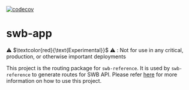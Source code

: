 [![codecov](https://codecov.io/github/aws-solutions/solution-spark-on-aws/branch/codecov/graph/badge.svg?flag=swb-app)](https://app.codecov.io/github/aws-solutions/solution-spark-on-aws/tree/codecov)

# swb-app

⚠️ $\textcolor{red}{\text{Experimental}}$ ⚠️ : Not for use in any critical, production, or otherwise important deployments

This project is the routing package for `swb-reference`. It is used by `swb-reference` to generate routes for SWB API. Please refer  [here](../swb-reference/README.md) for more information on how to use this project.
